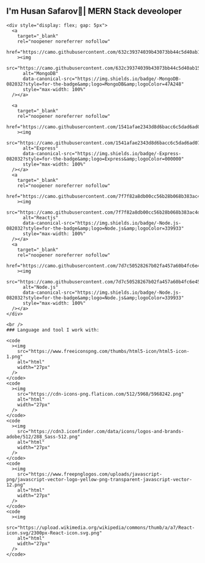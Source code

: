 ###  <h2>I'm Husan Safarov👋| MERN Stack deveoloper</h2>

    <div style="display: flex; gap: 5px">
      <a
        target="_blank"
        rel="noopener noreferrer nofollow"
        href="https://camo.githubusercontent.com/632c39374039b43073bb44c5d40ab15ed4a99309f0c8922f06af3eddb5e9909d/68747470733a2f2f696d672e736869656c64732e696f2f62616467652f2d4d6f6e676f44422d3038323033323f7374796c653d666f722d7468652d6261646765266c6f676f3d4d6f6e676f4442266c6f676f436f6c6f723d343741323438"
        ><img
          src="https://camo.githubusercontent.com/632c39374039b43073bb44c5d40ab15ed4a99309f0c8922f06af3eddb5e9909d/68747470733a2f2f696d672e736869656c64732e696f2f62616467652f2d4d6f6e676f44422d3038323033323f7374796c653d666f722d7468652d6261646765266c6f676f3d4d6f6e676f4442266c6f676f436f6c6f723d343741323438"
          alt="MongoDB"
          data-canonical-src="https://img.shields.io/badge/-MongoDB-082032?style=for-the-badge&amp;logo=MongoDB&amp;logoColor=47A248"
          style="max-width: 100%"
      /></a>

      <a
        target="_blank"
        rel="noopener noreferrer nofollow"
        href="https://camo.githubusercontent.com/1541afae2343d8d6bacc6c5dad6ad07b6db1cfa412926f191e6facea2d490811/68747470733a2f2f696d672e736869656c64732e696f2f62616467652f2d457870726573732d3038323033323f7374796c653d666f722d7468652d6261646765266c6f676f3d45787072657373266c6f676f436f6c6f723d303030303030"
        ><img
          src="https://camo.githubusercontent.com/1541afae2343d8d6bacc6c5dad6ad07b6db1cfa412926f191e6facea2d490811/68747470733a2f2f696d672e736869656c64732e696f2f62616467652f2d457870726573732d3038323033323f7374796c653d666f722d7468652d6261646765266c6f676f3d45787072657373266c6f676f436f6c6f723d303030303030"
          alt="Express"
          data-canonical-src="https://img.shields.io/badge/-Express-082032?style=for-the-badge&amp;logo=Express&amp;logoColor=000000"
          style="max-width: 100%"
      /></a>
      <a
        target="_blank"
        rel="noopener noreferrer nofollow"
        href="https://camo.githubusercontent.com/7f7f82a8db00cc56b28b068b383ac4db995a3ed1e70c2b4163d205be4f166a49/68747470733a2f2f696d672e736869656c64732e696f2f62616467652f2d52656163742d3039303930393f7374796c653d666f722d7468652d6261646765266c6f676f3d5265616374"
        ><img
          src="https://camo.githubusercontent.com/7f7f82a8db00cc56b28b068b383ac4db995a3ed1e70c2b4163d205be4f166a49/68747470733a2f2f696d672e736869656c64732e696f2f62616467652f2d52656163742d3039303930393f7374796c653d666f722d7468652d6261646765266c6f676f3d5265616374"
          alt="Reactjs"
          data-canonical-src="https://img.shields.io/badge/-Node.js-082032?style=for-the-badge&amp;logo=Node.js&amp;logoColor=339933"
          style="max-width: 100%"
      /></a>
      <a
        target="_blank"
        rel="noopener noreferrer nofollow"
        href="https://camo.githubusercontent.com/7d7c50528267b02fa457a60b4fc6e45e407d490da483522e90d2c6c5cbed7abb/68747470733a2f2f696d672e736869656c64732e696f2f62616467652f2d4e6f64652e6a732d3038323033323f7374796c653d666f722d7468652d6261646765266c6f676f3d4e6f64652e6a73266c6f676f436f6c6f723d333339393333"
        ><img
          src="https://camo.githubusercontent.com/7d7c50528267b02fa457a60b4fc6e45e407d490da483522e90d2c6c5cbed7abb/68747470733a2f2f696d672e736869656c64732e696f2f62616467652f2d4e6f64652e6a732d3038323033323f7374796c653d666f722d7468652d6261646765266c6f676f3d4e6f64652e6a73266c6f676f436f6c6f723d333339393333"
          alt="Node.js"
          data-canonical-src="https://img.shields.io/badge/-Node.js-082032?style=for-the-badge&amp;logo=Node.js&amp;logoColor=339933"
          style="max-width: 100%"
      /></a>
    </div>

    <br />
    ### Language and tool I work with:

    <code
      ><img
        src="https://www.freeiconspng.com/thumbs/html5-icon/html5-icon-1.png"
        alt="html"
        width="27px"
      />
    </code>
    <code
      ><img
        src="https://cdn-icons-png.flaticon.com/512/5968/5968242.png"
        alt="html"
        width="27px"
      />
    </code>
    <code
      ><img
        src="https://cdn3.iconfinder.com/data/icons/logos-and-brands-adobe/512/288_Sass-512.png"
        alt="html"
        width="27px"
      />
    </code>
    <code
      ><img
        src="https://www.freepnglogos.com/uploads/javascript-png/javascript-vector-logo-yellow-png-transparent-javascript-vector-12.png"
        alt="html"
        width="27px"
      />
    </code>
    <code
      ><img
        src="https://upload.wikimedia.org/wikipedia/commons/thumb/a/a7/React-icon.svg/2300px-React-icon.svg.png"
        alt="html"
        width="27px"
      />
    </code>
